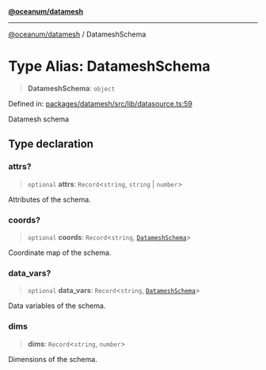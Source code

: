 [**@oceanum/datamesh**](../README.md)

***

[@oceanum/datamesh](../README.md) / DatameshSchema

# Type Alias: DatameshSchema

> **DatameshSchema**: `object`

Defined in: [packages/datamesh/src/lib/datasource.ts:59](https://github.com/oceanum-io/oceanum-js/blob/4449d4b3fac355094039d4392e96edf8345b7153/packages/datamesh/src/lib/datasource.ts#L59)

Datamesh schema

## Type declaration

### attrs?

> `optional` **attrs**: `Record`\<`string`, `string` \| `number`\>

Attributes of the schema.

### coords?

> `optional` **coords**: `Record`\<`string`, [`DatameshSchema`](DatameshSchema.md)\>

Coordinate map of the schema.

### data\_vars?

> `optional` **data\_vars**: `Record`\<`string`, [`DatameshSchema`](DatameshSchema.md)\>

Data variables of the schema.

### dims

> **dims**: `Record`\<`string`, `number`\>

Dimensions of the schema.
